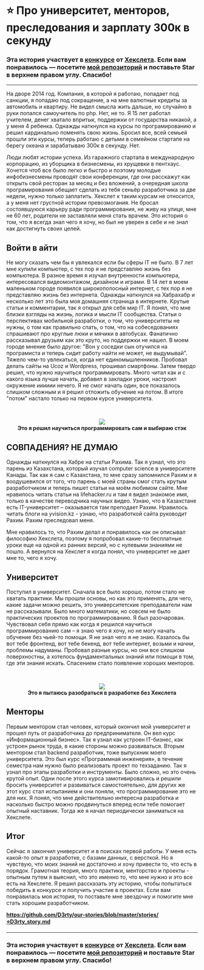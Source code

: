 # ⭐️ Про университет, менторов, преследования и зарплату 300к в секунду 

### Эта история участвует в [конкурсе](http://mystory.hexlet.io/) от [Хекслета](https://ru.hexlet.io/). Если вам понравилось — посетите [мой репозиторий](https://github.com/D3rty/our-stories) и поставьте Star в верхнем правом углу. Спасибо!

---

На дворе 2014 год. Компания, в которой я работаю, попадает под санкции, я попадаю под сокращение, а на мне валютные кредиты за автомобиль и квартиру. Не видел смысла жить дальше, но случайно в руки попался самоучитель по php. Нет, не то. Я 15 лет работал учителем, денег хватало впритык, поддержки от государства никакой, а у меня 4 ребенка. Однажды наткнулся на курсы по програмированию и решил кардинально поменять свою жизнь. Бросил все, всей семьей прошли эти курсы, теперь работаю с детьми в семейном стартапе на берегу океана и зарабатываю 300к в секунду. Нет.

Люди любят истории успеха. Из гаражного стартапа в международную корпорацию, из уборщика в бизнесмены, из хрущевки в пентхаус. Хочется чтоб все было легко и быстро и поэтому молодые инфобизнесмены проводят свои конференции, где они расскажут как открыть свой ресторан за месяц и без вложений, а очередная школа програмирования обещает сделать из тебя сеньёр разработчика за две недели, нужно только заплатить. Хекслет к таким курсам не относится, а у меня нет грустной истории превозмогания. Не бросал состоявшуюся карьеру ради программирования, не живу на улице, мне не 60 лет, родители не заставляли меня стать врачем. Это история о том, что я всегда знал чего я хочу, но был не уверен в себе и не знал как достигнуть своих целей.

## Войти в айти
Не могу сказать чем бы я увлекался если бы сферы IT не было. В 7 лет мне купили компьютер, с тех пор я не представляю жизнь без компьютера. В разное время я изучал внутренности компьютера, интересовался видеомонтажом, дизайном и играми.
В 14 лет в моем маленьком городе появился широкополосный интернет, с тех пор я не представляю жизнь без интернета. Однажды наткнулся на Хабрахабр и несколько лет это была моя домашняя страница в интернете. Крутые статьи и комментарии, так я открыл для себя мир IT. Я понял, что мне близки взгляды на жизнь, логика и мысли IT сообщества. Cтатьи о перспективах мобильной разработки, о том, что университеты не нужны, о том как правильно спать, о том, что на собеседованиях спрашивают про круглые люки и мячики в автобусах. Фанатично рассказывал друзьям как это круто, но поддержки не нашел. В моем городе мнение было другое: "Вон у соседки сын отучился на програмиста и теперь сидит работу найти не может, не выдумывай". Тяжело чем-то увлекаться, когда нет единомышленников.
Пробовал делать сайты на Ucoz и Wordpress, прошивал смартфоны. Затем твердо решил, что нужно научиться программировать. Много читал как и с какого языка лучше начать, добавил в закладки уроки, настроил окружение ииииии нечего. Я не смог начать один, все показалось слишком сложным и я решил отложить обучение на потом. В итоге "потом" настало только на первом курсе университета.

<br>
<p align="center">
  <img src="https://i.imgur.com/WdztWLn.jpg"><br>
  <b>Это я решил научиться программировать сам и выбираю стэк</b>
</p>

## СОВПАДЕНИЯ? НЕ ДУМАЮ
Однажды наткнулся на Хабре на статьи Рахима. Так я узнал, что это парень из Казахстана, который изучал computer science в университете Канады. Так как я сам с Казахстана, то мне сразу запомнился Рахим и я воодушевился от того, что парень с моей страны смог стать крутым разработчиком и теперь пишет статьи на моём любимом сайте. 
Мне нравилось читать статьи на lifehacker.ru и там я видел знакомое имя, только в качестве переводчика научных видео. Узнаю, что в Казахстане есть IT-университет – оказывается там преподает Рахим. Нравилось читать блоги на yvision.kz - узнаю, что разработкой сайта руководит Рахим. Рахим преследовал меня.

Мне нравилось то, что Рахим делал и понравилось как он описывал философию Хекслета, поэтому я попробовал какие-то бесплатные уроки еще на одной из ранних версий, но с нулевыми знаниями не пошло. А вернулся на Хекслет я когда понял, что университет не дает мне то, чего я хочу.

## Университет
Поступил в университет. Сначала все было хорошо, потом стало не хватать практики. Мы прошли основы, но как это применять, для чего, какие задачи можно решить, это университетские преподаватели нам не рассказывали. Было много математики, но совсем не было практических проектов по программированию. Я был разочарован. Чувствовал себя прямо как когда я решился научиться программированию сам – я знаю чего я хочу, но не могу начать обучение без чьей-то помощи. Я не знал чего я не знаю. Казалось бы вот тебе фронтенд, вот тебе бекенд, вот тебе интернет, возьми и начни, проблемы надуманы. Пробовал разные курсы, но они все слишком поверхностны, а хотелось фундаментальных знаний или помощи в том, где эти знания искать. Спасением стало появление хороших менторов.

<br>
<p align="center">
  <img src="https://i.imgur.com/r2I8Ing.jpg"><br>
  <b>Это я пытаюсь разобраться в разработке без Хекслета</b>
</p>

## Менторы
Первым ментором стал человек, который окончил мой университет и прошел путь от разработчика до предпринимателя. Он вел курс «Информационный бизнес». Так я узнал как устроен IT-бизнес, как устроен рынок труда, в какие стороны можно развиваться. 
Вторым ментором стал backend разработчик, тоже выпускник моего университета. Это был курс «Программная инженерия», в течение семестра нам нужно было реализовать проект по техзаданию. Так я узнал про этапы разработки и инструменты. Было сложно, но это очень крутой опыт. Одни после этого курса замотивировались и решили бросить университет и развиваться самостоятельно, для других же этот курс стал испытанием и они поняли, что программирование это не для них. Я понял, что мне действительно интересна разработка и насколько быстро можно продвинуться вперед если тебе помогает опытный наставник. Тогда же я начал периодически заниматься на Хекслете.

## Итог
Сейчас я закончил университет и в поисках первой работы. У меня есть какой-то опыт в разработке, с базами данных, с версткой. Но я чувствую, что моих знаний не достаточно и хочу привести то, что есть в порядок. Грамотная теория, много практики, менторство и проекты - опытным путем я выяснил, что это именно то, что мне нужно и это все есть на Хекслете. Я решил рассказать эту историю, чтобы попытаться победить в конкурсе и получить участие в проектах. Если вам понравилась моя история, то поставьте мне звездочку и помогите мне стать хорошим разработчиком.

**https://github.com/D3rty/our-stories/blob/master/stories/⭐️D3rty_story.md**

---

### Эта история участвует в [конкурсе](http://mystory.hexlet.io/) от [Хекслета](https://ru.hexlet.io/). Если вам понравилось — посетите [мой репозиторий](https://github.com/D3rty/our-stories) и поставьте Star в верхнем правом углу. Спасибо!